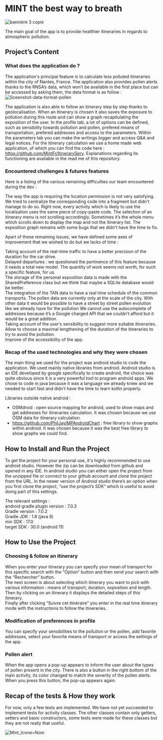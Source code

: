 # MINT the best way to breath 

![bannière 3 copie](https://user-images.githubusercontent.com/25695519/158411176-c1b33562-b0ec-468d-9745-b0794b9b3063.jpg)

The main goal of the app is to provide healthier itineraries in regards to atmospheric pollution.

## Project’s Content

### What does the application do ?

The application's principal feature is to calculate less polluted itineraries within the city of Nantes, France. 
The application also provides pollen alerts thanks to the RNSA’s data, which won’t be available in the first place but can be accessed by asking them, the data format is as follow : 
![Sceenshot-data-format-pollen](https://user-images.githubusercontent.com/45060840/158555733-a90b0cd1-9102-42c2-9cf7-d1fb022cb68c.PNG)

The application is also able to follow an itinerary step by step thanks to geolocalisation.
When an itinerary is chosen it also saves the exposure to pollution during this route and can show a graph recapitulating the exposition of the user.
In the profile tab, a lot of options can be defined, such as sensibility towards pollution and pollen, prefered means of transportation, prefered addresses and access to the parameters. Within the parameters tab you can make the writings bigger and access Q&A and legal notices.
For the itinerary calculation we use a home made web application, of which you can find the code here : https://github.com/MintFr/ItineraryServ. Explanations regarding its functioning are available in the read me of this repository.
	

### Encountered challenges & futures features

Here is a listing of the various remaining difficulties our team encountered during the dev : 

The way the app is requiring the location permission is not very satisfying. We tried to centralize the corresponding code into a fragment but didn't manage to do so. Right now, every activity which is likely to use the localisation uses the same piece of copy-paste code.
The selection of an itinerary menu is not scrolling accordingly. Sometimes it’s the whole menu which scrolls down to display the map and not the itinerary list.
The exposition graph remains with some bugs that we didn't have the time to fix.<br>

Apart of these remaining issues, we have defined some axes of improvement that we wished to do but we lacks of time :

Taking account of the real-time traffic to have a better precision of the duration for the car drive. <br>
Delayed departures : we questioned the pertinence of this feature because it needs a total new model. The quantity of work seems not worth, for such a specific feature, for us.<br>
The storage of the personal exposition data is made with the SharedPreference class but we think that maybe a SQLite database would be better.<br>
The integration of the TAN data to have a real time schedule of the common transports.
The pollen data are currently only at the scale of the city. With other data it would be possible to have a street by street pollen evolution like we already have for the pollution
We cannot use the autocomplete of addresses because it’s a Google charged API that we couldn’t afford but it would be a great addition.<br>
Taking account of the user’s sensibility to suggest more suitable itineraries. <br>
Allow to choose a maximal lengthening of the duration of the itineraries to try to avoid the pollution.<br>
Improve of the accessibility of the app.<br>

### Recap of the used technologies and why they were chosen

The main thing we used for the project was android studio to code the application. We used mainly native libraries from android. Android studio is an IDE developed by google specifically to create android, the choice was quite obvious since it is a very powerful tool to program android apps.
We chose to code in java because it was a language we already knew and we needed to start fast and didn’t have the time to learn kotlin properly.<br>

Libraries outside native android : 
- OSMdroid : open source mapping for android, used to show maps and get addresses for itineraries calculation. It was chosen because we use OSM data for itinerary calculation.
- https://github.com/PhilJay/MPAndroidChart : free library to show graphs within android. It was chosen because it was the best free library to show graphs we could find.

## How to Install and Run the Project

To get the project for your personal use, it's highly recommended to use android studio. However the zip can be downloaded from github and opened in any IDE. 
In android studio you can either open the project from the unzipped file or connect to your github account and clone the project from the URL.
In the newer version of Android studio there’s an option when you first clone the project, “use the project’s SDK” which is useful to avoid doing part of this settings.  

The relevant settings :<br>
android gradle plugin version : 7.0.3 <br>
Gradle version : 7.0.2<br>
Gradle JDK : 1.8 (java 8)<br>
min SDK : 17.0<br>
target SDK : 30.0 (android 11)<br>

## How to Use the Project

### Choosing & follow an itinerary 

When you enter your itinerary you can specify your mean of transport for this specific search with the “Option” button and then send your search with the “Rechercher” button.<br>
The next screen is about selecting which itinerary you want to pick with various information : means of transport, duration, exposition and length. Then by clicking on an itinerary it displays the detailed steps of this itinerary. <br>
Finally after clicking “Suivre cet itinéraire” you enter in the real time itinerary mode with the instructions to follow the itineraries.

### Modification of preferences in profile 

You can specify your sensibilities to the pollution or the pollen, add favorite addresses, select your favorite means of transport or access the settings of the app.


### Pollen alert

When the app opens a pop-up appears to inform the user about the types of pollen present in the city. There is also a button in the right bottom of the main activity, its color changed to match the severity of the pollen alerts. When you press this button, the pop-up appears again.

## Recap of the tests & How they work 

For now, only a few tests are implemented. We have not yet succeeded to implement tests for activity classes. The other classes contain only getters, setters and basic constructors, some tests were made for these classes but they are not really that useful.


![Mint_Icone+Nom](https://user-images.githubusercontent.com/25695519/158411576-f23b796e-c0f1-4cfa-8908-06cd4c3d9fd2.png)


